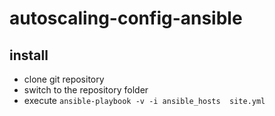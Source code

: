 # autoscaling-config-ansible

## install
* clone git repository
* switch to the repository folder
* execute `ansible-playbook -v -i ansible_hosts  site.yml`  
